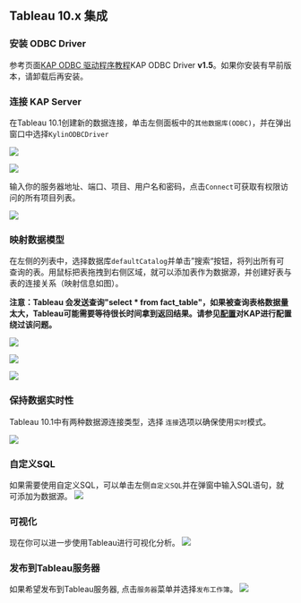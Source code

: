 ## Tableau 10.x 集成

### 安装 ODBC Driver
参考页面[KAP ODBC 驱动程序教程](../driver/odbc.cn.html)KAP ODBC Driver __v1.5__。如果你安装有早前版本，请卸载后再安装。 

### 连接 KAP Server
在Tableau 10.1创建新的数据连接，单击左侧面板中的`其他数据库(ODBC)`，并在弹出窗口中选择`KylinODBCDriver` 


![](images/tableau_10/step1.PNG)

![](images/tableau_10/step2.PNG)



输入你的服务器地址、端口、项目、用户名和密码，点击`Connect`可获取有权限访问的所有项目列表。


![](images/tableau_10/step3.PNG)

### 映射数据模型
在左侧的列表中，选择数据库`defaultCatalog`并单击”搜索“按钮，将列出所有可查询的表。用鼠标把表拖拽到右侧区域，就可以添加表作为数据源，并创建好表与表的连接关系（映射信息如图）。

**注意：Tableau 会发送查询"select \* from fact\_table"，如果被查询表格数据量太大，Tableau可能需要等待很长时间拿到返回结果。请参见[配置](../config/basic_settings.cn.md#kylinqueryforce-limit)对KAP进行配置绕过该问题。**

![](images/tableau_10/step5.PNG)


![](images/tableau_10/step11.PNG)



![](images/tableau_10/step12.PNG)

### 保持数据实时性

Tableau 10.1中有两种数据源连接类型，选择 `连接`选项以确保使用`实时`模式。

![](images/tableau_10/step9.PNG)

### 自定义SQL
如果需要使用自定义SQL，可以单击左侧`自定义SQL`并在弹窗中输入SQL语句，就可添加为数据源。
![](images/tableau_10/step10.PNG)

### 可视化
现在你可以进一步使用Tableau进行可视化分析。
![](images/tableau_10/step13.PNG)

### 发布到Tableau服务器
如果希望发布到Tableau服务器, 点击`服务器`菜单并选择`发布工作簿`。
![](images/tableau_10/step14.PNG)


